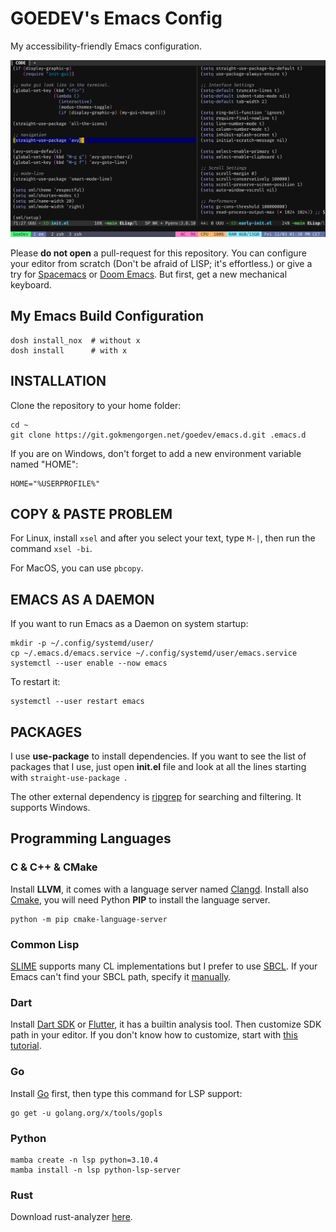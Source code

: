 # GOEDEV's Emacs Config

My accessibility-friendly Emacs configuration.

![](data/interface.png)

Please **do not open** a pull-request for this repository. You can
configure your editor from scratch (Don't be afraid of LISP; it's
effortless.) or give a try for [Spacemacs][1] or [Doom Emacs][2]. But
first, get a new mechanical keyboard.


## My Emacs Build Configuration

    dosh install_nox  # without x
    dosh install      # with x


## INSTALLATION

Clone the repository to your home folder:

    cd ~
    git clone https://git.gokmengorgen.net/goedev/emacs.d.git .emacs.d


If you are on Windows, don't forget to add a new environment variable
named "HOME":

    HOME="%USERPROFILE%"


## COPY & PASTE PROBLEM

For Linux, install `xsel` and after you select your text, type `M-|`,
then run the command `xsel -bi`.

For MacOS, you can use `pbcopy`.


## EMACS AS A DAEMON

If you want to run Emacs as a Daemon on system startup:

    mkdir -p ~/.config/systemd/user/
    cp ~/.emacs.d/emacs.service ~/.config/systemd/user/emacs.service
    systemctl --user enable --now emacs

To restart it:

    systemctl --user restart emacs


## PACKAGES

I use **use-package** to install dependencies. If you want to see the
list of packages that I use, just open **init.el** file and look at
all the lines starting with `straight-use-package `.

The other external dependency is [ripgrep][4] for searching and
filtering. It supports Windows.


## Programming Languages

### C & C++ & CMake

Install **LLVM**, it comes with a language server named [Clangd][5]. Install also [Cmake][6], you will need Python **PIP** to install the language server.


    python -m pip cmake-language-server


### Common Lisp

[SLIME][7] supports many CL implementations but I prefer to use [SBCL][8]. If your Emacs can't find your SBCL path, specify it [manually][9].

### Dart

Install [Dart SDK][10] or [Flutter][11], it has a builtin analysis tool. Then customize SDK path in your editor. If you don't know how to customize, start with [this tutorial][12].


### Go

Install [Go][13] first, then type this command for LSP support:

    go get -u golang.org/x/tools/gopls


### Python

    mamba create -n lsp python=3.10.4
    mamba install -n lsp python-lsp-server


### Rust

Download rust-analyzer [here][14].

[1]: https://www.spacemacs.org/
[2]: https://github.com/hlissner/doom-emacs
[4]: https://github.com/BurntSushi/ripgrep/
[5]: https://clangd.llvm.org/
[6]: https://cmake.org/download/
[7]: https://common-lisp.net/project/slime/
[8]: http://www.sbcl.org/
[9]: http://ergoemacs.org/emacs/emacs_custom_system.html
[10]: https://dart.dev/
[11]: https://flutter.dev/
[12]: http://ergoemacs.org/emacs/emacs_custom_system.html
[13]: https://go.dev/
[14]: https://github.com/rust-analyzer/rust-analyzer/releases
